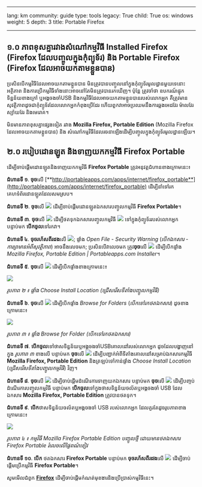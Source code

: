 

---

lang: km
community: guide
type: tools
legacy: True
child: True
os: windows
weight: 5
depth: 3
title: Portable Firefox

---

## ១.០ ភាពខុសគ្នារវាងសំណៅកម្មវិធី Installed Firefox (Firefox ដែលបញ្ចូលក្នុងកុំព្យូទ័រ)  និង Portable Firefox (Firefox ដែលអាចយកតាមខ្លួនបាន) ##

ប្រសិនបើកម្មវិធីដែលអាចយកតាមខ្លួនបាន មិនត្រូវបានបញ្ចូលនៅក្នុងកុំព្យូទ័រមូលដ្ឋានមួយទេនោះ អត្ថិភាព និងការប្រើកម្មវិធីទាំងនោះអាចនៅតែមិនត្រូវបានរកឃើញ។ ប៉ុន្តែ ត្រូវចាំថា ឧបករណ៍ផ្ទុកទិន្នន័យខាងក្រៅ ឬអង្គចងចាំUSB និងកម្មវិធីដែលអាចយកតាមខ្លួនបានរបស់លោកអ្នក គឺត្រូវមានសុវត្ថិភាពដូចជាកុំព្យូទ័រដែលលោកអ្នកកំពុងប្រើដែរ ហើយពួកវាអាចប្រឈមនឹងការឆ្លងអេដវែរ ម៉ាលវែរ ស្ប៉ាយវែរ និងមេរោគ។

មិនមានភាពខុសគ្នាផ្សេងទៀត រវាង **Mozilla Firefox, Portable Edition** (Mozilla Firefox ដែលអាចយកតាមខ្លួនបាន) និង សំណៅកម្មវិធីដែលរចនាឡើងដើម្បីបញ្ចូលក្នុងកុំព្យូទ័រមូលដ្ឋានឡើយ។

## ២.០ របៀបដោនឡូត និងទាញយកកម្មវិធី Firefox Portable ##

ដើម្បីចាប់ផ្តើមដោនឡូតនិងទាញយកកម្មវិធី **Firefox Portable** ត្រូវអនុវត្តជំហានខាងក្រោមនេះ៖

**ជំហានទី ១**. **ចុច**លើ [**http://portableapps.com/apps/internet/firefox_portable**](http://portableapps.com/apps/internet/firefox_portable) ដើម្បីនាំទៅរកគេហទំព័រដោនឡូតដែលសមស្រប។

**ជំហានទី ២**. **ចុច**លើ ![](/sbox/screen/firefoxportable-en-1/01.png) ដើម្បីចាប់ផ្តើមដោនឡូតឯកសារបញ្ចូលកម្មវិធី **Firefox Portable**។

**ជំហានទី ៣**. **ចុច**លើ ![](/sbox/screen/firefoxportable-en-1/02.png) ដើម្បីថតទុកឯកសារបញ្ចូលកម្មវិធី ![](/sbox/screen/firefoxportable-en-1/03.png) ទៅក្នុងកុំព្យូទ័ររបស់លោកអ្នក បន្ទាប់មក  **បើកចូល**ទៅរកវា។

**ជំហានទី ៤**. **ចុចរហ័សពីរដង**លើ ![](/sbox/screen/firefoxportable-en-1/03.png); ផ្ទាំង *Open File - Security Warning* (*បើកឯកសារ - ការព្រមានអំពីសុវត្ថិភាព*) អាចនឹងលេចមក; ប្រសិនបើវាលេចមក ត្រូវ**ចុច**លើ ![](/sbox/screen/firefoxportable-en-1/04.png) ដើម្បីបើកផ្ទាំង *Mozilla Firefox, Portable Edition | Portableapps.com Installer*។

**ជំហានទី ៥**. **ចុច**លើ ![](/sbox/screen/firefoxportable-en-1/05.png) ដើម្បីបើកផ្ទាំងខាងក្រោមនេះ៖

![](/sbox/screen/firefoxportable-en-1/06.png)

*រូបភាព ២ ៖ ផ្ទាំង Choose Install Location (ជ្រើសរើសទីតាំងបញ្ចូលកម្មវិធី)*

**ជំហានទី ៦**. **ចុច**លើ ![](/sbox/screen/firefoxportable-en-1/07.png) ដើម្បីបើកផ្ទាំង *Browse for Folders* (*បើកទៅរកថតឯកសារ*) ដូចខាងក្រោមនេះ៖

![](/sbox/screen/firefoxportable-en-1/08.png)

*រូបភាព ៣ ៖  ផ្ទាំង Browse for Folder (បើកទៅរកថតឯកសារ)*

**ជំហានទី ៧**. **បើកចូល**ទៅថាសទិន្នន័យឬអង្គចងចាំUSBគោលដៅរបស់លោកអ្នក ដូចដែលបង្ហាញនៅក្នុង *រូបភាព ៣* ខាងលើ បន្ទាប់មក **ចុច**លើ ![](/sbox/screen/firefoxportable-en-1/09.png) ដើម្បីបញ្ជាក់អំពីទីតាំងគោលដៅសម្រាប់ឯកសារកម្មវិធី **Mozilla Firefox, Portable Edition** និងត្រឡប់ទៅកាន់ផ្ទាំង *Choose Install Location* (*ជ្រើសរើសទីតាំងបញ្ចូលកម្មវិធី*) វិញ។ 

**ជំហានទី ៨**. **ចុច**លើ ![](/sbox/screen/firefoxportable-en-1/10.png) ដើម្បីចាប់ផ្តើមដំណើរការទាញយកឯកសារ បន្ទាប់មក **ចុច**លើ ![](/sbox/screen/firefoxportable-en-1/11.png) ដើម្បីបញ្ចប់ដំណើរការបញ្ចូលកម្មវិធី បន្ទាប់មក **បើកចូល**ទៅក្នុងថាសទិន្នន័យចល័តឬអង្គចងចាំ USB ដែលឯកសារ **Mozilla Firefox, Portable Edition** ត្រូវបានថតទុក។

**ជំហានទី ៩**. **បើក**ថាសទិន្នន័យចល័តឬអង្គចងចាំ USB របស់លោកអ្នក ដែលគួរតែដូចរូបភាពខាងក្រោមនេះ៖

![](/sbox/screen/firefoxportable-en-1/12.png)

*រូបភាព ៤ ៖ កម្មវិធី Mozilla Firefox Portable Edition បញ្ចូលថ្មី ដោយមានថតឯកសារ Firefox Portable រំលេចលើផ្ទៃពណ៌ខៀវ*

**ជំហានទី ១០**. **បើក** ថតឯកសារ **Firefox Portable** បន្ទាប់មក **ចុចរហ័សពីរដង**លើ ![](/sbox/screen/firefoxportable-en-1/13.png) ដើម្បីចាប់ផ្តើមប្រើកម្មវិធី **Firefox Portable**។

សូមមើលជំពូក [**Firefox**](/km/firefox_main) ដើម្បីចាប់ផ្តើមកំណត់មុខងារនិងប្រើប្រាស់កម្មវិធីនេះ។

